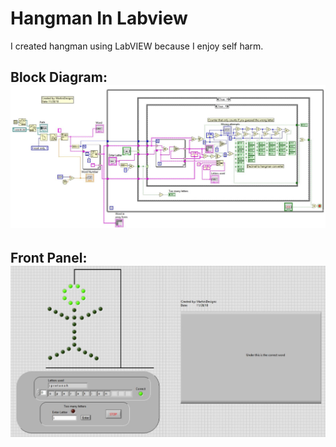 # Hangman In Labview
I created hangman using LabVIEW because I enjoy self harm.

## Block Diagram: ![](https://github.com/MartiniDesignz/HangmanInLabVIEW/blob/master/Images/Hangman%20Block%20Diagram.JPG?raw=true)

## Front Panel:![](https://github.com/MartiniDesignz/HangmanInLabVIEW/blob/master/Images/hangman%20Front%20Pannel.JPG?raw=true)
